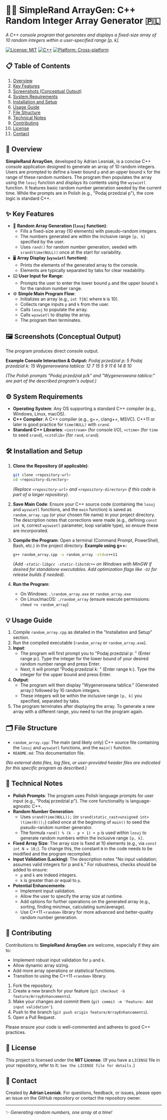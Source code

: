 # 🎲🔢 SimpleRand ArrayGen: C++ Random Integer Array Generator 🇵🇱
_A C++ console program that generates and displays a fixed-size array of 10 random integers within a user-specified range [p, k]._

[![License: MIT](https://img.shields.io/badge/License-MIT-yellow.svg)](https://opensource.org/licenses/MIT)
[![C++](https://img.shields.io/badge/Language-C%2B%2B-blue.svg)](https://isocpp.org/)
[![Platform: Cross-platform](https://img.shields.io/badge/Platform-Cross--platform-lightgrey.svg)]()

## 📋 Table of Contents
1.  [Overview](#-overview)
2.  [Key Features](#-key-features)
3.  [Screenshots (Conceptual Output)](#-screenshots-conceptual-output)
4.  [System Requirements](#-system-requirements)
5.  [Installation and Setup](#️-installation-and-setup)
6.  [Usage Guide](#️-usage-guide)
7.  [File Structure](#-file-structure)
8.  [Technical Notes](#-technical-notes)
9.  [Contributing](#-contributing)
10. [License](#-license)
11. [Contact](#-contact)

## 📄 Overview

**SimpleRand ArrayGen**, developed by Adrian Lesniak, is a concise C++ console application designed to generate an array of 10 random integers. Users are prompted to define a lower bound `p` and an upper bound `k` for the range of these random numbers. The program then populates the array using the `losuj` function and displays its contents using the `wyswietl` function. It features basic random number generation seeded by the current time. While the prompts are in Polish (e.g., "Podaj przedzial p"), the core logic is standard C++.

## ✨ Key Features

*   🎲 **Random Array Generation (`losuj` function)**:
    *   Fills a fixed-size array (10 elements) with pseudo-random integers.
    *   The numbers generated are within the inclusive range `[p, k]` specified by the user.
    *   Uses `rand()` for random number generation, seeded with `srand(time(NULL))` once at the start for variability.
*   🖥️ **Array Display (`wyswietl` function)**:
    *   Prints the elements of the generated array to the console.
    *   Elements are typically separated by tabs for clear readability.
*   ⌨️ **User Input for Range**:
    *   Prompts the user to enter the lower bound `p` and the upper bound `k` for the random number range.
*   ⚙️ **Simple Main Program Flow**:
    *   Initializes an array (e.g., `int T[N]` where `N` is 10).
    *   Collects range inputs `p` and `k` from the user.
    *   Calls `losuj` to populate the array.
    *   Calls `wyswietl` to display the array.
    *   The program then terminates.

## 🖼️ Screenshots (Conceptual Output)

The program produces direct console output.

**Example Console Interaction & Output:**
*Podaj przedzial p: 5
Podaj przedzial k: 15
Wygenerowana tablica:
12 7 15 5 9 11 6 14 8 10*

*(The Polish prompts "Podaj przedzial p/k" and "Wygenerowana tablica:" are part of the described program's output.)*

## ⚙️ System Requirements

*   **Operating System**: Any OS supporting a standard C++ compiler (e.g., Windows, Linux, macOS).
*   **C++ Compiler**: A C++ compiler (e.g., g++, clang++, MSVC). C++11 or later is good practice for `time(NULL)` with `srand`.
*   **Standard C++ Libraries**: `<iostream>` (for console I/O), `<ctime>` (for `time` to seed `srand`), `<cstdlib>` (for `rand`, `srand`).

## 🛠️ Installation and Setup

1.  **Clone the Repository (if applicable)**:
    ```bash
    git clone <repository-url>
    cd <repository-directory>
    ```
    *(Replace `<repository-url>` and `<repository-directory>` if this code is part of a larger repository).*

2.  **Save Main Code**:
    Ensure your C++ source code (containing the `losuj` and `wyswietl` functions, and the `main` function) is saved as `random_array.cpp` (or your chosen file name) in your project directory. The description notes that corrections were made (e.g., defining `const int N`, correct `wyswietl` parameter, loop variable type), so ensure these are incorporated.

3.  **Compile the Program**:
    Open a terminal (Command Prompt, PowerShell, Bash, etc.) in the project directory.
    **Example using g++:**
    ```bash
    g++ random_array.cpp -o random_array -std=c++11
    ```
    *(Add `-static-libgcc -static-libstdc++` on Windows with MinGW if desired for standalone executables. Add optimization flags like `-O2` for release builds if needed).*

4.  **Run the Program**:
    *   On Windows: `.\random_array.exe` or `random_array.exe`
    *   On Linux/macOS: `./random_array` (ensure execute permissions: `chmod +x random_array`)

## 💡 Usage Guide

1.  Compile `random_array.cpp` as detailed in the "Installation and Setup" section.
2.  Run the compiled executable (`random_array` or `random_array.exe`).
3.  **Input**:
    *   The program will first prompt you to "Podaj przedzial p: " (Enter range p:). Type the integer for the lower bound of your desired random number range and press Enter.
    *   Next, it will prompt "Podaj przedzial k: " (Enter range k:). Type the integer for the upper bound and press Enter.
4.  **Output**:
    *   The program will then display "Wygenerowana tablica:" (Generated array:) followed by 10 random integers.
    *   These integers will be within the inclusive range `[p, k]` you specified, separated by tabs.
5.  The program terminates after displaying the array. To generate a new array with a different range, you need to run the program again.

## 🗂️ File Structure

*   `random_array.cpp`: The main (and likely only) C++ source file containing the `losuj` and `wyswietl` functions, and the `main()` function.
*   `README.md`: This documentation file.

*(No external data files, log files, or user-provided header files are indicated for this specific program as described.)*

## 📝 Technical Notes

*   **Polish Prompts**: The program uses Polish language prompts for user input (e.g., "Podaj przedzial p"). The core functionality is language-agnostic C++.
*   **Random Number Generation**:
    *   Uses `srand(time(NULL));` (or `srand(static_cast<unsigned int>(time(0)));`) called once at the beginning of `main()` to seed the pseudo-random number generator.
    *   The formula `rand() % (k - p + 1) + p` is used within `losuj` to generate random numbers within the inclusive range `[p, k]`.
*   **Fixed Array Size**: The array size is fixed at 10 elements (e.g., via `const int N = 10;`). To change this, the constant `N` in the code needs to be modified and the program recompiled.
*   **Input Validation (Lacking)**: The description notes "No input validation; assumes valid integers for p and k." For robustness, checks should be added to ensure:
    *   `p` and `k` are indeed integers.
    *   `k` is greater than or equal to `p`.
*   **Potential Enhancements**:
    *   Implement input validation.
    *   Allow the user to specify the array size at runtime.
    *   Add options for further operations on the generated array (e.g., sorting, finding min/max, calculating sum/average).
    *   Use C++11 `<random>` library for more advanced and better-quality random number generation.

## 🤝 Contributing

Contributions to **SimpleRand ArrayGen** are welcome, especially if they aim to:

*   Implement robust input validation for `p` and `k`.
*   Allow dynamic array sizing.
*   Add more array operations or statistical functions.
*   Transition to using the C++11 `<random>` library.

1.  Fork the repository.
2.  Create a new branch for your feature (`git checkout -b feature/ArrayEnhancements`).
3.  Make your changes and commit them (`git commit -m 'Feature: Add input validation'`).
4.  Push to the branch (`git push origin feature/ArrayEnhancements`).
5.  Open a Pull Request.

Please ensure your code is well-commented and adheres to good C++ practices.

## 📃 License

This project is licensed under the **MIT License**.
(If you have a `LICENSE` file in your repository, refer to it: `See the LICENSE file for details.`)

## 📧 Contact

Created by **Adrian Lesniak**.
For questions, feedback, or issues, please open an issue on the GitHub repository or contact the repository owner.

---
✨ _Generating random numbers, one array at a time!_
